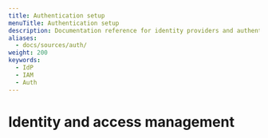 ```yaml
---
title: Authentication setup
menuTitle: Authentication setup
description: Documentation reference for identity providers and authentication services.
aliases:
  - docs/sources/auth/
weight: 200
keywords:
  - IdP
  - IAM
  - Auth
---
```


# Identity and access management
